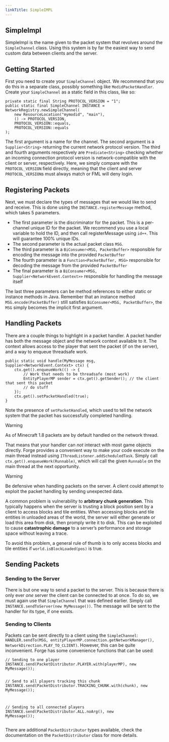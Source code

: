 ```yaml
---
linkTitle: SimpleIMPL
---
```


<article class="docs-entry">
<h1 id="simpleimpl">SimpleImpl<a class="headerlink" href="#simpleimpl" title="Permanent link"> </a></h1>
<p>SimpleImpl is the name given to the packet system that revolves around the <code>SimpleChannel</code> class. Using this system is by far the easiest way to send custom data between clients and the server.</p>
<h2 id="getting-started">Getting Started<a class="headerlink" href="#getting-started" title="Permanent link"> </a></h2>
<p>First you need to create your <code>SimpleChannel</code> object. We recommend that you do this in a separate class, possibly something like <code>ModidPacketHandler</code>. Create your <code>SimpleChannel</code> as a static field in this class, like so:</p>
<pre class="highlight"><code class="language-java">private static final String PROTOCOL_VERSION = "1";
public static final SimpleChannel INSTANCE = NetworkRegistry.newSimpleChannel(
    new ResourceLocation("mymodid", "main"),
    () -&gt; PROTOCOL_VERSION,
    PROTOCOL_VERSION::equals,
    PROTOCOL_VERSION::equals
);</code></pre>

<p>The first argument is a name for the channel. The second argument is a <code>Supplier&lt;String&gt;</code> returning the current network protocol version. The third and fourth arguments respectively are <code>Predicate&lt;String&gt;</code> checking whether an incoming connection protocol version is network-compatible with the client or server, respectively.
Here, we simply compare with the <code>PROTOCOL_VERSION</code> field directly, meaning that the client and server <code>PROTOCOL_VERSION</code>s must always match or FML will deny login.</p>
<h2 id="registering-packets">Registering Packets<a class="headerlink" href="#registering-packets" title="Permanent link"> </a></h2>
<p>Next, we must declare the types of messages that we would like to send and receive. This is done using the <code>INSTANCE.registerMessage</code> method, which takes 5 parameters.</p>
<ul>
<li>The first parameter is the discriminator for the packet. This is a per-channel unique ID for the packet. We recommend you use a local variable to hold the ID, and then call registerMessage using <code>id++</code>. This will guarantee 100% unique IDs.</li>
<li>The second parameter is the actual packet class <code>MSG</code>.</li>
<li>The third parameter is a <code>BiConsumer&lt;MSG, PacketBuffer&gt;</code> responsible for encoding the message into the provided <code>PacketBuffer</code></li>
<li>The fourth parameter is a <code>Function&lt;PacketBuffer, MSG&gt;</code> responsible for decoding the message from the provided <code>PacketBuffer</code></li>
<li>The final parameter is a <code>BiConsumer&lt;MSG, Supplier&lt;NetworkEvent.Context&gt;&gt;</code> responsible for handling the message itself</li>
</ul>
<p>The last three parameters can be method references to either static or instance methods in Java. Remember that an instance method <code>MSG.encode(PacketBuffer)</code> still satisfies <code>BiConsumer&lt;MSG, PacketBuffer&gt;</code>, the <code>MSG</code> simply becomes the implicit first argument.</p>
<h2 id="handling-packets">Handling Packets<a class="headerlink" href="#handling-packets" title="Permanent link"> </a></h2>
<p>There are a couple things to highlight in a packet handler. A packet handler has both the message object and the network context available to it. The context allows access to the player that sent the packet (if on the server), and a way to enqueue threadsafe work.</p>
<pre class="highlight"><code class="language-Java">public static void handle(MyMessage msg, Supplier&lt;NetworkEvent.Context&gt; ctx) {
    ctx.get().enqueueWork(() -&gt; {
        // Work that needs to be threadsafe (most work)
        EntityPlayerMP sender = ctx.get().getSender(); // the client that sent this packet
        // do stuff
    });
    ctx.get().setPacketHandled(true);
}</code></pre>

<p>Note the presence of <code>setPacketHandled</code>, which used to tell the network system that the packet has successfully completed handling.</p>
<div class="admonition warning">
<p class="admonition-title">Warning</p>
<p>As of Minecraft 1.8 packets are by default handled on the network thread.</p>
<p>That means that your handler can <em>not</em> interact with most game objects directly.
Forge provides a convenient way to make your code execute on the main thread instead using <code>IThreadListener.addScheduledTask</code>.
Simply call <code>ctx.get().enqueueWork(Runnable)</code>, which will call the given <code>Runnable</code> on the main thread at the next opportunity.</p>
</div>
<div class="admonition warning">
<p class="admonition-title">Warning</p>
<p>Be defensive when handling packets on the server. A client could attempt to exploit the packet handling by sending unexpected data.</p>
<p>A common problem is vulnerability to <strong>arbitrary chunk generation</strong>. This typically happens when the server is trusting a block position sent by a client to access blocks and tile entities. When accessing blocks and tile entities in unloaded areas of the world, the server will either generate or load this area from disk, then promply write it to disk. This can be exploited to cause <strong>catastrophic damage</strong> to a server&rsquo;s performance and storage space without leaving a trace.</p>
<p>To avoid this problem, a general rule of thumb is to only access blocks and tile entities if <code>world.isBlockLoaded(pos)</code> is true.</p>
</div>
<h2 id="sending-packets">Sending Packets<a class="headerlink" href="#sending-packets" title="Permanent link"> </a></h2>
<h3 id="sending-to-the-server">Sending to the Server<a class="headerlink" href="#sending-to-the-server" title="Permanent link"> </a></h3>
<p>There is but one way to send a packet to the server. This is because there is only ever <em>one</em> server the client can be connected to at once. To do so, we must again use that <code>SimpleChannel</code> that was defined earlier. Simply call <code>INSTANCE.sendToServer(new MyMessage())</code>. The message will be sent to the handler for its type, if one exists.</p>
<h3 id="sending-to-clients">Sending to Clients<a class="headerlink" href="#sending-to-clients" title="Permanent link"> </a></h3>
<p>Packets can be sent directly to a client using the <code>SimpleChannel</code>: <code>HANDLER.sendTo(MSG, entityPlayerMP.connection.getNetworkManager(), NetworkDirection.PLAY_TO_CLIENT)</code>. However, this can be quite inconvenient. Forge has some convenience functions that can be used:</p>
<pre class="highlight"><code class="language-Java">// Sending to one player
INSTANCE.send(PacketDistributor.PLAYER.with(playerMP), new MyMessage());

// Send to all players tracking this chunk
INSTANCE.send(PacketDistributor.TRACKING_CHUNK.with(chunk), new MyMessage());

// Sending to all connected players
INSTANCE.send(PacketDistributor.ALL.noArg(), new MyMessage());</code></pre>

<p>There are additional <code>PacketDistributor</code> types available, check the documentation on the <code>PacketDistributor</code> class for more details.</p>
</article>